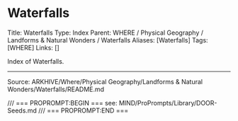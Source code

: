 # Waterfalls

Title: Waterfalls
Type: Index
Parent: WHERE / Physical Geography / Landforms & Natural Wonders / Waterfalls
Aliases: [Waterfalls]
Tags: [WHERE]
Links: []

Index of Waterfalls.

---
Source: ARKHIVE/Where/Physical Geography/Landforms & Natural Wonders/Waterfalls/README.md

/// === PROPROMPT:BEGIN ===
see: MIND/ProPrompts/Library/DOOR-Seeds.md
/// === PROPROMPT:END ===
